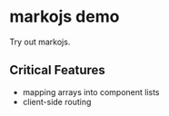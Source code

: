 # markojs demo

[summary]::
Try out markojs.

## Critical Features
- mapping arrays into component lists
- client-side routing
